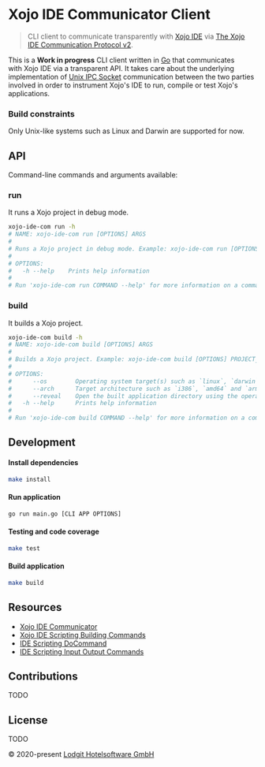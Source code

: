 # Xojo IDE Communicator Client

> CLI client to communicate transparently with [Xojo IDE](https://www.xojo.com/) via [The Xojo IDE Communication Protocol v2](https://docs.xojo.com/UserGuide:IDE_Communicator).

This is a **Work in progress** CLI client written in [Go](https://golang.org/) that communicates with Xojo IDE via a transparent API.
It takes care about the underlying implementation of [Unix IPC Socket](https://en.wikipedia.org/wiki/Unix_domain_socket) communication between the two parties involved in order to instrument Xojo's IDE to run, compile or test Xojo's applications.

### Build constraints

Only Unix-like systems such as Linux and Darwin are supported for now.

## API

Command-line commands and arguments available:

### run

It runs a Xojo project in debug mode.

```sh
xojo-ide-com run -h
# NAME: xojo-ide-com run [OPTIONS] ARGS
# 
# Runs a Xojo project in debug mode. Example: xojo-ide-com run [OPTIONS] PROJECT_FILE_PATH
# 
# OPTIONS:
#   -h --help    Prints help information
# 
# Run 'xojo-ide-com run COMMAND --help' for more information on a command
```

### build

It builds a Xojo project.

```sh
xojo-ide-com build -h
# NAME: xojo-ide-com build [OPTIONS] ARGS
# 
# Builds a Xojo project. Example: xojo-ide-com build [OPTIONS] PROJECT_FILE_PATH
# 
# OPTIONS:
#      --os        Operating system target(s) such as `linux`, `darwin`, `windows` and `ios`. For multiple targets use a coma-separated list.
#      --arch      Target architecture such as `i386`, `amd64` and `arm64`.
#      --reveal    Open the built application directory using the operating system file manager available. [default: false]
#   -h --help      Prints help information
# 
# Run 'xojo-ide-com build COMMAND --help' for more information on a command
```

## Development

#### Install dependencies

```sh
make install
```

#### Run application

```sh
go run main.go [CLI APP OPTIONS]
```

#### Testing and code coverage

```sh
make test
```

#### Build application

```sh
make build
```

## Resources

- [Xojo IDE Communicator](https://docs.xojo.com/UserGuide:IDE_Communicator)
- [Xojo IDE Scripting Building Commands](https://docs.xojo.com/UserGuide:IDE_Scripting_Building_Commands#BuildApp.28buildType_As_Integer.5B.2C_reveal_As_Boolean.5D.29_As_String)
- [IDE Scripting DoCommand](https://docs.xojo.com/UserGuide:IDE_Scripting_DoCommand)
- [IDE Scripting Input Output Commands](https://docs.xojo.com/UserGuide:IDE_Scripting_Input_Output_Commands)

## Contributions

TODO

## License

TODO

© 2020-present [Lodgit Hotelsoftware GmbH](https://www.lodgit-hotel-software.com/)
